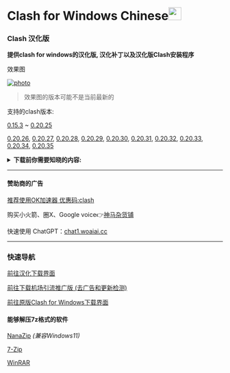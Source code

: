 # Clash for Windows Chinese<img src="https://github.com/Z-Siqi/Clash-for-Windows_Chinese/blob/main/image/image_clash.png?raw=true" width="30" height="30">
### Clash 汉化版

**提供clash for windows的汉化版, 汉化补丁以及汉化版Clash安装程序**

效果图

[![photo](https://user-images.githubusercontent.com/77391690/235102037-0bb1204e-3693-4dcd-a3b6-d8c61a3a9b7d.png?raw=true)](https://github.com/Z-Siqi/Clash-for-Windows_Chinese/releases/)
> 效果图的版本可能不是当前最新的

支持的clash版本: 

[0.15.3](https://github.com/Z-Siqi/Clash-for-Windows_Chinese/releases/tag/CFW-V0.15.3_CN-V4)
~
[0.20.25](https://github.com/Z-Siqi/Clash-for-Windows_Chinese/releases/tag/CFW-V0.20.25_CN)

[0.20.26](https://github.com/Z-Siqi/Clash-for-Windows_Chinese/releases/tag/CFW-V0.20.26_CN),
[0.20.27](https://github.com/Z-Siqi/Clash-for-Windows_Chinese/releases/tag/CFW-V0.20.27_CN),
[0.20.28](https://github.com/Z-Siqi/Clash-for-Windows_Chinese/releases/tag/CFW-V0.20.28_CN),
[0.20.29](https://github.com/Z-Siqi/Clash-for-Windows_Chinese/releases/tag/CFW-V0.20.29_CN),
[0.20.30](https://github.com/Z-Siqi/Clash-for-Windows_Chinese/releases/tag/CFW-V0.20.30_CN),
[0.20.31](https://github.com/Z-Siqi/Clash-for-Windows_Chinese/releases/tag/CFW-V0.20.31_CN),
[0.20.32](https://github.com/Z-Siqi/Clash-for-Windows_Chinese/releases/tag/CFW-V0.20.32_CN),
[0.20.33](https://github.com/Z-Siqi/Clash-for-Windows_Chinese/releases/tag/CFW-V0.20.33_CN),
[0.20.34](https://github.com/Z-Siqi/Clash-for-Windows_Chinese/releases/tag/CFW-V0.20.34_CN),
[0.20.35](https://github.com/Z-Siqi/Clash-for-Windows_Chinese/releases/tag/CFW-V0.20.35_CN)

**<details><summary>下载前你需要知晓的内容:</summary>**

  **下载将代表你对以下内容无任何异议**

**非官方版本，Unofficial！** 

*简单来说，这个库提供的Clash for Windows是修改过的，请在向原版Clash for Windows反馈漏洞前先更换回原版*

**修改的方式/内容大致说明列表**

    对Clash for Windows进行的修改:
      1, 修改"app.asar"文件中的"renderer.js"
      2, 修改"app.asar"文件中的"main.js"
      3, 修改"app.asar"文件中的"zh-cn.js"
    对Clash for Windows植入的第三方链接:
      1, https://github.com/Z-Siqi/Clash-for-Windows_Chinese-Attached
    对app.asar替换的文件:
      1, app.asar\dist\electron\static\*
    汉化的方式
      通过Notepad++进行替换 (已被淘汰)
        手动替换用表位置:
          Clash-for-Windows_Chinese/chinese_file/Clash_Sinicization_Comparison_Table
        下载链接:
          https://notepad-plus-plus.org/downloads/
      通过Replace Pioneer的Batch Rnuuer工具配合替换表进行批量替换
        替换表的位置:
          Clash-for-Windows_Chinese/chinese_file/Auto/main-chinese
          Clash-for-Windows_Chinese/chinese_file/Auto/renderer-chinese
        下载链接
          https://www.mind-pioneer.com/
      zh-cn.js的汉化方式:
        将文件中的"后"改为"前"
        在app.asar中的位置:
          app.asar\node_modules\moment\locale\zh-cn.js
    封包方式
      安装程序的封包程序:
        简易封包工具_3.2.0.1.exe (已被淘汰)
        Inno Setup Compiler
          下载链接:
            https://jrsoftware.org/isdl.php
      .7z扩展名的封包程序:
        7-zip (已弃用)
        下载链接:
          https://7-zip.org/
        NanaZip
        下载链接:
          In the Microsoft Store

**重要内容**

    ----------------------------------------------------
    * Important, You MUST agree!
    * 此项目不为中国大陆地区提供任何帮助与支持
    * 赞助商的一切内容与该库无关
    * 该库不承担由使用者造成的任何行为
    * 该库的所有内容仅存在于GitHub
    * 此汉化版适用于Clash for Windows免责声明的 1 ~ 6 条
    ----------------------------------------------------


**免责声明**

    免责声明如下:
      1. 本软件仅供学习和研究网络技术之用，用户必须遵守所在地区的法律法规，不得用于非法用途，本软件不对任何人的行为负责。 

      2. 用户在使用本软件时必须严格遵守所在国家/地区的法律、法规和政策。 因违反有关法律、法规和政策而导致的任何后果或责任由用户自行承担。

      3. 本软件不负责传输内容。 因此，如因使用本软件而产生任何问题或后果，由用户自行承担全部责任。

      4. 如本软件违反用户所在国家/地区的任何法律法规，用户必须立即停止使用并承担相应的法律责任。

      5. 用户在使用本软件时，即承认并同意本软件不能保证网络的稳定性、准确性、及时性和安全性。 因网络拥塞、防火墙限制、DNS污染、运营商干扰等原因造成的连接问题或无法连接，本软件不承担任何责任。

      6. 本软件不提供技术支持，对因用户使用本软件而造成的任何直接或间接损失，包括但不限于财产损失、数据丢失及其他形式的损失不承担任何责任。
</details>

*** 

#### 赞助商的广告

[推荐使用OK加速器  优惠码:clash](https://zhuri.cc/auth/register?code=6666)

购买小火箭、圈X、Google voice👉[神马杂货铺](https://googlevoice.top/)

快速使用 ChatGPT：[chat1.woaiai.cc](https://chat1.woaiai.cc/)

***
### 快速导航
[前往汉化下载界面](https://github.com/Z-Siqi/Clash-for-Windows_Chinese/releases)

[前往下载机场引流推广版 (去广告和更新检测)](https://github.com/Z-Siqi/CFW-custom-made)

[前往原版Clash for Windows下载界面](https://github.com/Fndroid/clash_for_windows_pkg/releases)

#### 能够解压7z格式的软件

[NanaZip](https://github.com/M2Team/NanaZip) *(兼容Windows11)*

[7-Zip](https://www.7-zip.org/)

[WinRAR](https://www.rarlab.com/)

